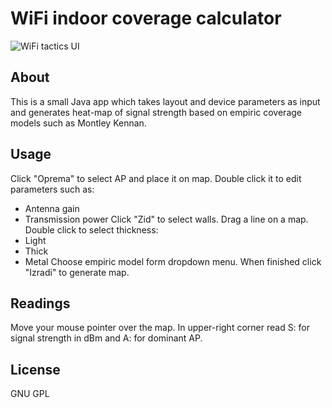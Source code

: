 WiFi indoor coverage calculator
===============================
![WiFi tactics UI](http://muris.hr/marko_privatno/WiFi_tactics.PNG "WiFi tactics UI")

About
-----
This is a small Java app which takes layout and device parameters as input and generates heat-map of signal strength based on empiric coverage models such as Montley Kennan.

Usage
-----
Click "Oprema" to select AP and place it on map. Double click it to edit parameters such as:
- Antenna gain
- Transmission power
Click "Zid" to select walls. Drag a line on a map. Double click to select thickness:
- Light
- Thick
- Metal
Choose empiric model form dropdown menu. When finished click "Izradi" to generate map.

Readings
--------
Move your mouse pointer over the map. In upper-right corner read S: for signal strength in dBm and A: for dominant AP.

License
-------
GNU GPL